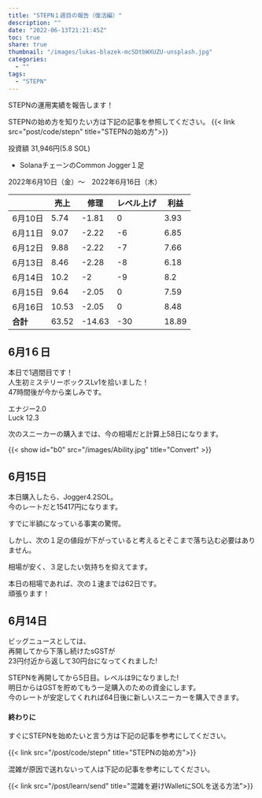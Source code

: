 ```yaml
---
title: "STEPN１週目の報告（復活編）"
description: ""
date: "2022-06-13T21:21:45Z"
toc: true
share: true
thumbnail: "/images/lukas-blazek-mcSDtbWXUZU-unsplash.jpg"
categories:
  - ""
tags:
  - "STEPN"
---
```


STEPNの運用実績を報告します！

<!--more-->

STEPNの始め方を知りたい方は下記の記事を参照してください。
{{< link src="post/code/stepn" title="STEPNの始め方">}}

投資額 31,946円(5.8 SOL)

- SolanaチェーンのCommon Jogger１足

2022年6月10日（金）〜　2022年6月16日（木）

|  | 売上 | 修理 | レベル上げ | 利益 |
| --- | --- | --- | --- | --- |
| 6月10日 | 5.74 | -1.81 | 0 | 3.93 |
| 6月11日 | 9.07 | -2.22 | -6 | 6.85 |
| 6月12日 | 9.88 | -2.22 | -7 | 7.66 |
| 6月13日 | 8.46 | -2.28 | -8 | 6.18 |
| 6月14日 | 10.2 | -2 | -9 | 8.2 |
| 6月15日 | 9.64 | -2.05 | 0 | 7.59 |
| 6月16日 | 10.53 | -2.05 | 0 | 8.48 |
| **合計** | 63.52 | -14.63 | -30 | 18.89 |

## 6月1６日

本日で1週間目です！  
人生初ミステリーボックスLv1を拾いました！  
47時間後が今から楽しみです。  

エナジー2.0  
Luck 12.3  

次のスニーカーの購入までは、今の相場だと計算上58日になります。

{{< show id="b0" src="/images/Ability.jpg" title="Convert" >}}

## 6月15日

本日購入したら、Jogger4.2SOL。  
今のレートだと15417円になります。　　

すでに半額になっている事実の驚愕。  

しかし、次の１足の値段が下がっていると考えるとそこまで落ち込む必要はありません。　　
  
相場が安く、３足したい気持ちを抑えてます。  

本日の相場であれば、次の１速までは62日です。  
頑張ります！
  
## 6月14日

ビッグニュースとしては、  
再開してから下落し続けたsGSTが  
23円付近から返して30円台になってくれました!  

STEPNを再開してから5日目。レベルは9になりました!    
明日からはGSTを貯めてもう一足購入のための資金にします。    
今のレートが安定してくれれば64日後に新しいスニーカーを購入できます。  

#### 終わりに

すぐにSTEPNを始めたいと言う方は下記の記事を参考にしてください。

{{< link src="/post/code/stepn" title="STEPNの始め方">}}

混雑が原因で送れないって人は下記の記事を参考にしてください。

{{< link src="/post/learn/send" title="混雑を避けWalletにSOLを送る方法">}}



  